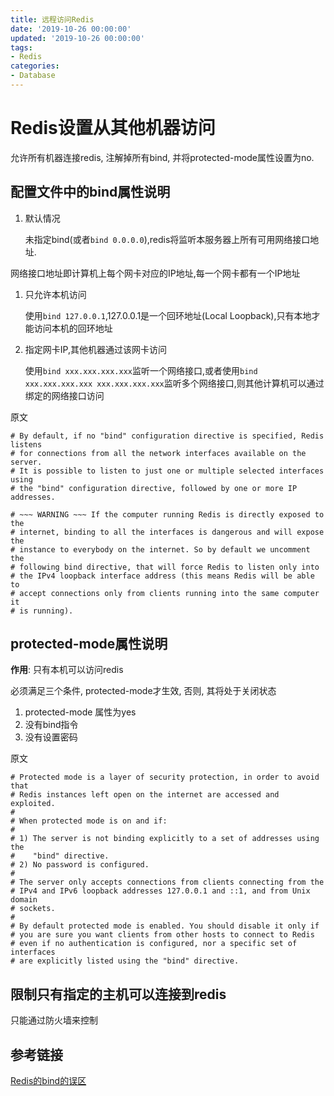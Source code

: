 ```yaml
---
title: 远程访问Redis
date: '2019-10-26 00:00:00'
updated: '2019-10-26 00:00:00'
tags:
- Redis
categories:
- Database
---
```


# Redis设置从其他机器访问

允许所有机器连接redis, 注解掉所有bind, 并将protected-mode属性设置为no.

## 配置文件中的bind属性说明

1. 默认情况

   未指定bind(或者`bind 0.0.0.0`),redis将监听本服务器上所有可用网络接口地址.

网络接口地址即计算机上每个网卡对应的IP地址,每一个网卡都有一个IP地址

1. 只允许本机访问

   使用`bind 127.0.0.1`,127.0.0.1是一个回环地址(Local Loopback),只有本地才能访问本机的回环地址

2. 指定网卡IP,其他机器通过该网卡访问

   使用`bind xxx.xxx.xxx.xxx`监听一个网络接口,或者使用`bind xxx.xxx.xxx.xxx xxx.xxx.xxx.xxx`监听多个网络接口,则其他计算机可以通过绑定的网络接口访问

原文

```shell
# By default, if no "bind" configuration directive is specified, Redis listens
# for connections from all the network interfaces available on the server.
# It is possible to listen to just one or multiple selected interfaces using
# the "bind" configuration directive, followed by one or more IP addresses.

# ~~~ WARNING ~~~ If the computer running Redis is directly exposed to the
# internet, binding to all the interfaces is dangerous and will expose the
# instance to everybody on the internet. So by default we uncomment the
# following bind directive, that will force Redis to listen only into
# the IPv4 loopback interface address (this means Redis will be able to
# accept connections only from clients running into the same computer it
# is running).
```

## protected-mode属性说明

**作用**: 只有本机可以访问redis

必须满足三个条件, protected-mode才生效, 否则, 其将处于关闭状态

1. protected-mode 属性为yes
2. 没有bind指令
3. 没有设置密码

原文

```shell
# Protected mode is a layer of security protection, in order to avoid that
# Redis instances left open on the internet are accessed and exploited.
#
# When protected mode is on and if:
#
# 1) The server is not binding explicitly to a set of addresses using the
#    "bind" directive.
# 2) No password is configured.
#
# The server only accepts connections from clients connecting from the
# IPv4 and IPv6 loopback addresses 127.0.0.1 and ::1, and from Unix domain
# sockets.
#
# By default protected mode is enabled. You should disable it only if
# you are sure you want clients from other hosts to connect to Redis
# even if no authentication is configured, nor a specific set of interfaces
# are explicitly listed using the "bind" directive.
```

## 限制只有指定的主机可以连接到redis

只能通过防火墙来控制

## 参考链接

[Redis的bind的误区](https://blog.csdn.net/cw_hello1/article/details/83444013)
